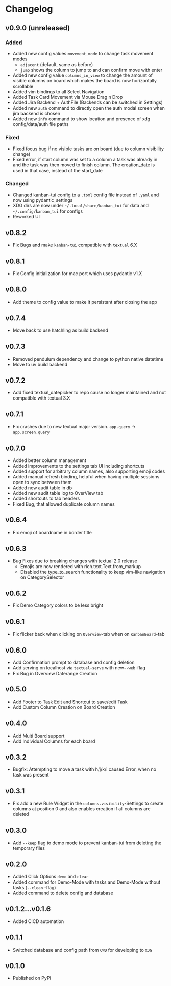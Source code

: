 # Changelog

## v0.9.0 (unreleased)
### Added
- Added new config values `movement_mode` to change task movement modes
    - `adjacent` (default, same as before)
    - `jump` shows the column to jump to and can confirm move with enter
- Added new config value `columns_in_view` to change the amount of visible columns on board
which makes the board is now horizontally scrollable
- Added vim bindings to all Select Navigation
- Added Task Card Movement via Mouse Drag n Drop
- Added Jira Backend + AuthFile (Backends can be switched in Settings)
- Added new `auth` command to directly open the auth modal screen when jira backend is chosen
- Added new `info` command to show location and presence of xdg config/data/auth file paths

### Fixed
- Fixed focus bug if no visible tasks are on board (due to column visibility change)
- Fixed error, if start column was set to a column a task was already in and the task was then moved
to finish column. The creation_date is used in that case, instead of the start_date

### Changed
- Changed kanban-tui config to a `.toml` config file instead of `.yaml` and now using pydantic_settings
- XDG dirs are now under `~/.local/share/kanban_tui` for data and `~/.config/kanban_tui` for configs
- Reworked UI

## v0.8.2
- Fix Bugs and make `kanban-tui` compatible with `textual` 6.X

## v0.8.1
- Fix Config initialization for mac port which uses pydantic v1.X

## v0.8.0
- Add theme to config value to make it persistant after closing the app

## v0.7.4
- Move back to use hatchling as build backend

## v0.7.3
- Removed pendulum dependency and change to python native datetime
- Move to uv build backend

## v0.7.2
- Add fixed textual_datepicker to repo cause no longer maintained and not compatible with textual 3.X

## v0.7.1
- Fix crashes due to new textual major version. `app.query` -> `app.screen.query`

## v0.7.0
- Added better column management
- Added improvements to the settings tab UI including shortcuts
- Added support for arbitrary column names, also supporting emoji codes
- Added manual refresh binding, helpful when having multiple sessions open to sync between them
- Added new audit table in db
- Added new audit table log to OverView tab
- Added shortcuts to tab headers
- Fixed Bug, that allowed duplicate column names

## v0.6.4
- Fix emoji of boardname in border title

## v0.6.3
- Bug Fixes due to breaking changes with textual 2.0 release
    - Emojis are now rendered with rich.text.Text.from_markup
    - Disabled the type_to_search functionality to keep vim-like navigation on CategorySelector

## v0.6.2
- Fix Demo Category colors to be less bright

## v0.6.1
- Fix flicker back when clicking on `Overview`-tab when on `KanbanBoard`-tab

## v0.6.0
- Add Confirmation prompt to database and config deletion
- Add serving on localhost via `textual-serve` with new`--web`-flag
- Fix Bug in Overview Daterange Creation

## v0.5.0
- Add Footer to Task Edit and Shortcut to save/edit Task
- Add Custom Column Creation on Board Creation

## v0.4.0
- Add Multi Board support
- Add Individual Columns for each board

## v0.3.2
- Bugfix: Attempting to move a task with h/j/k/l caused Error, when no task was present

## v0.3.1
- Fix add a new Rule Widget in the `columns.visibility`-Settings to create columns at position 0
and also enables creation if all columns are deleted

## v0.3.0
- Add `--keep` flag to demo mode to prevent kanban-tui from deleting the temporary files

## v0.2.0
- Added Click Options `demo` and `clear`
- Added command for Demo-Mode with tasks and Demo-Mode without tasks (`--clean` -flag)
- Added command to delete config and database

## v0.1.2...v0.1.6
- Added CICD automation

## v0.1.1
- Switched database and config path from `CWD` for developing to `XDG`

## v0.1.0
- Published on PyPi
